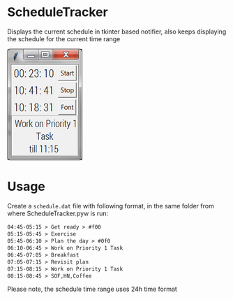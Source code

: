 # ScheduleTracker
Displays the current schedule in tkinter based notifier, also keeps displaying the schedule for the current time range

![ScheduleTracker](ScheduleTracker.png)

# Usage
Create a `schedule.dat` file with following format, in the same folder from where ScheduleTracker.pyw is run:

```
04:45-05:15 > Get ready > #f00
05:15-05:45 > Exercise
05:45-06:10 > Plan the day > #0f0
06:10-06:45 > Work on Priority 1 Task
06:45-07:05 > Breakfast
07:05-07:15 > Revisit plan
07:15-08:15 > Work on Priority 1 Task
08:15-08:45 > SOF,HN,Coffee
```

Please note, the schedule time range uses 24h time format
